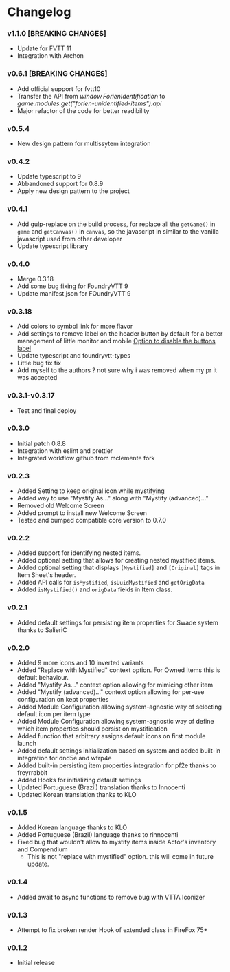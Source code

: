 # Changelog
### v1.1.0 [BREAKING CHANGES]

- Update for FVTT 11
- Integration with Archon

### v0.6.1 [BREAKING CHANGES]

- Add official support for fvtt10
- Transfer the API from _window.ForienIdentification_ to _game.modules.get("forien-unidentified-items").api_
- Major refactor of the code for better readibility

### v0.5.4

- New design pattern for multissytem integration

### v0.4.2

- Update typescript to 9
- Abbandoned support for 0.8.9
- Apply new design pattern to the project

### v0.4.1

- Add gulp-replace on the build process, for replace all the `getGame()` in `game` and `getCanvas()` in `canvas`, so the javascript in similar to the vanilla javascript used from other developer
- Update typescript library
### v0.4.0

- Merge 0.3.18
- Add some bug fixing for FoundryVTT 9
- Update manifest.json for FOundryVTT 9
### v0.3.18

- Add colors to symbol link for more flavor
- Add settings to remove label on the header button by default for a better management of little monitor and mobile [Option to disable the buttons label](https://github.com/League-of-Foundry-Developers/foundryvtt-forien-unidentified-items/issues/14)
- Update typescript and foundryvtt-types
- Little bug fix fix
- Add myself to the authors ? not sure why i was removed when my pr it was accepted

### v0.3.1-v0.3.17

- Test and final deploy
### v0.3.0

- Initial patch 0.8.8
- Integration with eslint and prettier
- Integrated workflow github from mclemente fork
### v0.2.3

* Added Setting to keep original icon while mystifying
* Added way to use "Mystify As…" along with "Mystify (advanced)…"
* Removed old Welcome Screen
* Added prompt to install new Welcome Screen
* Tested and bumped compatible core version to 0.7.0

### v0.2.2

* Added support for identifying nested items.
* Added optional setting that allows for creating nested mystified items.
* Added optional setting that displays `[Mystified]` and `[Original]` tags in Item Sheet's header.
* Added API calls for `isMystified`, `isUuidMystified` and `getOrigData`
* Added `isMystified()` and `origData` fields in Item class. 

### v0.2.1

* Added default settings for persisting item properties for Swade system thanks to SalieriC

### v0.2.0

* Added 9 more icons and 10 inverted variants
* Added "Replace with Mystified" context option. For Owned Items this is default behaviour.
* Added "Mystify As…" context option allowing for mimicing other item
* Added "Mystify (advanced)…" context option allowing for per-use configuration on kept properties
* Added Module Configuration allowing system-agnostic way of selecting default icon per item type
* Added Module Configuration allowing system-agnostic way of define which item properties should persist on mystification
* Added function that arbitrary assigns default icons on first module launch
* Added default settings initialization based on system and added built-in integration for dnd5e and wfrp4e
* Added built-in persisting item properties integration for pf2e thanks to freyrrabbit
* Added Hooks for initializing default settings
* Updated Portuguese (Brazil) translation thanks to Innocenti
* Updated Korean translation thanks to KLO

### v0.1.5

* Added Korean language thanks to KLO
* Added Portuguese (Brazil) language thanks to rinnocenti
* Fixed bug that wouldn't allow to mystify items inside Actor's inventory and Compendium
  * This is not "replace with mystified" option. this will come in future update. 


### v0.1.4

* Added await to async functions to remove bug with VTTA Iconizer

### v0.1.3

* Attempt to fix broken render Hook of extended class in FireFox 75+

### v0.1.2

* Initial release
